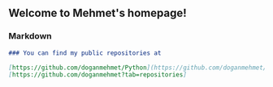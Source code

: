 ## Welcome to Mehmet's homepage!

### Markdown

```markdown
### You can find my public repositories at

[https://github.com/doganmehmet/Python](https://github.com/doganmehmet/Python)
[https://github.com/doganmehmet?tab=repositories]
